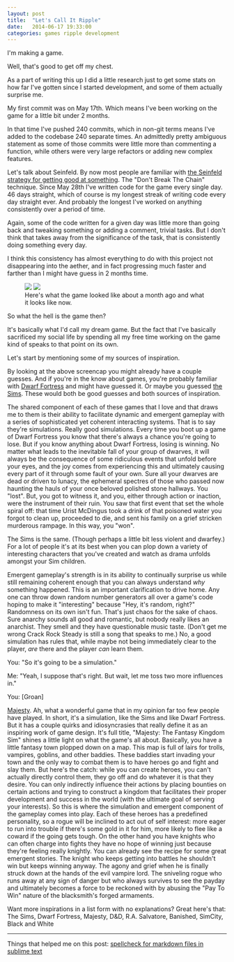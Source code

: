 ```yaml
---
layout: post
title:  "Let's Call It Ripple"
date:   2014-06-17 19:33:00
categories: games ripple development
---
```


I'm making a game.

Well, that's good to get off my chest.

As a part of writing this up I did a little research just to get some stats on how far I've gotten since I started development, and some of them actually surprise me.

My first commit was on May 17th. Which means I've been working on the game for a little bit under 2 months.

In that time I've pushed 240 commits, which in non-git terms means I've added to the codebase 240 separate times. An admittedly pretty ambiguous statement as some of those commits were little more than commenting a function, while others were very large refactors or adding new complex features.

Let's talk about Seinfeld. By now most people are familiar with [the Seinfeld strategy for getting good at something](http://lifehacker.com/281626/jerry-seinfelds-productivity-secret). The "Don't Break The Chain" technique. Since May 28th I've written code for the game every single day. 46 days straight, which of course is my longest streak of writing code every day straight ever. And probably the longest I've worked on anything consistently over a period of time.

Again, some of the code written for a given day was little more than going back and tweaking something or adding a comment, trivial tasks. But I don't think that takes away from the significance of the task, that is consistently doing something every day.

I think this consistency has almost everything to do with this project not disappearing into the aether, and in fact progressing much faster and farther than I might have guess in 2 months time.


<figure class="half">
    <a href="{{ site.baseurl }}/images/oldscreen.png"><img src="{{ site.baseurl }}/images/oldscreen.png"></a>
    <a href="{{ site.baseurl }}/images/newerscreen.png"><img src="{{ site.baseurl }}/images/newerscreen.png"></a>
    <figcaption>Here's what the game looked like about a month ago and what it looks like now.</figcaption>
</figure>

So what the hell is the game then?

It's basically what I'd call my dream game. But the fact that I've basically sacrificed my social life by spending all my free time working on the game kind of speaks to that point on its own.

Let's start by mentioning some of my sources of inspiration. <!-- Then maybe I'll get into a couple of development stories, that is stories that I picture as having the game able to recreate at some point. -->

By looking at the above screencap you might already have a couple guesses. And if you're in the know about games, you're probably familiar with [Dwarf Fortress]() and might have guessed it. Or maybe you guessed [the Sims](). These would both be good guesses and both sources of inspiration. <!-- There are more and I'll start addressing them each directly. -->

<!-- It's out of the scope of this post to go into detail about what each one of these games is but if you're interested, I implore you go do some research on each one if you're not familiar, and doubly implore you to go and try them out if you haven't already. -->

The shared component of each of these games that I love and that draws me to them is their ability to facilitate dynamic and emergent gameplay with a series of sophisticated yet coherent interacting systems. That is to say they're simulations. Really good simulations. Every time you boot up a game of Dwarf Fortress you know that there's always a chance you're going to lose. But if you know anything about Dwarf Fortress, losing is winning. No matter what leads to the inevitable fall of your group of dwarves, it will always be the consequence of some ridiculous events that unfold before your eyes, and the joy comes from experiencing this and ultimately causing every part of it through some fault of your own. Sure all your dwarves are dead or driven to lunacy, the ephemeral spectres of those who passed now haunting the hauls of your once beloved polished stone hallways. You "lost". But, you got to witness it, and you, either through action or inaction, were the instrument of their ruin. You saw that first event that set the whole spiral off: that time Urist McDingus took a drink of that poisoned water you forgot to clean up, proceeded to die, and sent his family on a grief stricken murderous rampage. In this way, you "won". 

The Sims is the same. (Though perhaps a little bit less violent and dwarfey.) For a lot of people it's at its best when you can plop down a variety of interesting characters that you've created and watch as drama unfolds amongst your Sim children. 

Emergent gameplay's strength is in its ability to continually surprise us while still remaining coherent enough that you can always understand *why* something happened. This is an important clarification to drive home. Any one can throw down random number generators all over a game's code hoping to make it "interesting" because "Hey, it's random, right?" Randomness on its own isn't fun. That's just chaos for the sake of chaos. Sure anarchy sounds all good and romantic, but nobody really likes an anarchist. They smell and they have questionable music taste. (Don't get me wrong Crack Rock Steady is still a song that speaks to me.) No, a good simulation has rules that, while maybe not being immediately clear to the player, *are* there and the player *can* learn them. 

<!-- The best games are the ones that create a world, an environment, that facilitates interesting experiences for the player while not holding the player's hand. -->

You: "So it's going to be a simulation."

Me: "Yeah, I suppose that's right. But wait, let me toss two more influences in."

You: [Groan]

[Majesty](http://en.wikipedia.org/wiki/Majesty:_The_Fantasy_Kingdom_Sim). Ah, what a wonderful game that in my opinion far too few people have played. In short, it's a simulation, like the Sims and like Dwarf Fortress. But it has a couple quirks and idiosyncrasies that really define it as an inspiring work of game design. It's full title, "Majesty: The Fantasy Kingdom Sim" shines a little light on what the game's all about. Basically, you have a little fantasy town plopped down on a map. This map is full of lairs for trolls, vampires, goblins, and other baddies. These baddies start invading your town and the only way to combat them is to have heroes go and fight and slay them. But here's the catch: while you can create heroes, you can't actually directly control them, they go off and do whatever it is that they desire. You can only indirectly influence their actions by placing bounties on certain actions and trying to construct a kingdom that facilitates their proper development and success in the world (with the ultimate goal of serving your interests). So this is where the simulation and emergent component of the gameplay comes into play. Each of these heroes has a predefined personality, so a rogue will be inclined to act out of self interest: more eager to run into trouble if there's some gold in it for him, more likely to flee like a coward if the going gets tough. On the other hand you have knights who can often charge into fights they have no hope of winning just because they're feeling really knightly. You can already see the recipe for some great emergent stories. The knight who keeps getting into battles he shouldn't win but keeps winning anyway. The agony and grief when he is finally struck down at the hands of the evil vampire lord. The sniveling rogue who runs away at any sign of danger but who always survives to see the payday and ultimately becomes a force to be reckoned with by abusing the "Pay To Win" nature of the blacksmith's forged armaments.

Want more inspirations in a list form with no explanations? Great here's that: The Sims, Dwarf Fortress, Majesty, D&D, R.A. Salvatore, Banished, SimCity, Black and White


---
Things that helped me on this post:
[spellcheck for markdown files in sublime text](https://coderwall.com/p/j3tjtq)
